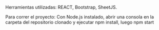Herramientas utilizadas: REACT, Bootstrap, SheetJS.

Para correr el proyecto: Con Node.js instalado, abrir una consola en la carpeta del repositorio clonado y ejecutar npm install, luego npm start